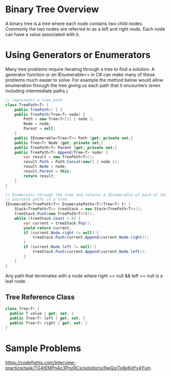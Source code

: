 # Binary Tree Overview

A binary tree is a tree where each node contains two child nodes. Commonly the two nodes are referred to as a left and right node.  Each node can have a value associated with it.

# Using Generators or Enumerators

Many tree problems require iterating through a tree to find a solution.  A generator function or an IEnumerable<> in C# can make many of these problems much easier to solve. For example the method below would allow enumeration through the tree giving us each path that it encounters (even including intermediate paths.)


```csharp
// represents a tree path
class TreePath<T> {
    public TreePath() { }
    public TreePath(Tree<T> node) {
        Path = new Tree<T>[1] { node };
        Node = node;
        Parent = null;
    }
    public IEnumerable<Tree<T>> Path {get; private set;}
    public Tree<T> Node {get; private set;}
    public TreePath<T> Parent {get; private set;}
    public TreePath<T> Append(Tree<T> node) {
        var result = new TreePath<T>();
        result.Path = Path.Concat(new[] { node });
        result.Node = node;
        result.Parent = this;
        return result;
    }
}

// Enumerates through the tree and returns a IEnumerable of each of the
// possible paths in a tree.
IEnumerable<TreePath<T>> EnumeratePaths<T>(Tree<T> t) {
    Stack<TreePath<T>> treeStack = new Stack<TreePath<T>>();
    treeStack.Push(new TreePath<T>(t));
    while (treeStack.Count > 0) {
        var current = treeStack.Pop();
        yield return current;
        if (current.Node.right != null) {
            treeStack.Push(current.Append(current.Node.right));
        }
        if (current.Node.left != null) {
            treeStack.Push(current.Append(current.Node.left));
        }
    }
}
```

Any path that terminates with a node where right == null && left == null is a leaf node.


## Tree Reference Class

```csharp
class Tree<T> {
  public T value { get; set; }
  public Tree<T> left { get; set; }
  public Tree<T> right { get; set; }
}
```

# Sample Problems
https://codefights.com/interview-practice/task/TG4tEMPnAc3PnzRCs/solutions/6wQxiTo6eKpYx4Yum